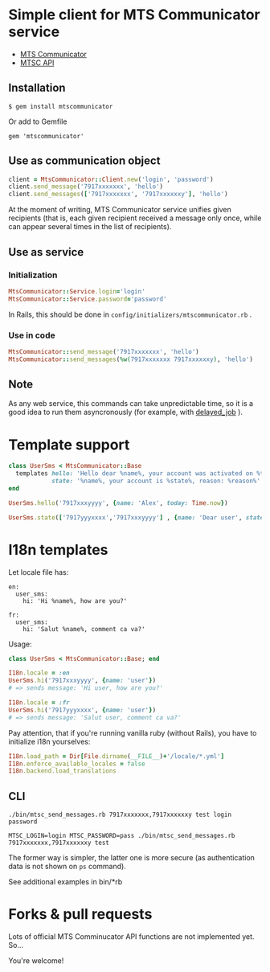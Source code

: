 # Simple client for MTS Communicator service

* [MTS Communicator](https://www.mcommunicator.ru/)
* [MTSC API](http://www.mcommunicator.ru/M2M/)


## Installation

    $ gem install mtscommunicator

Or add to Gemfile

    gem 'mtscommunicator'


## Use as communication object

```ruby
client = MtsCommunicator::Client.new('login', 'password')
client.send_message('7917xxxxxxx', 'hello')
client.send_messages(['7917xxxxxxx', '7917xxxxxxy'], 'hello')
```

At the moment of writing,
MTS Communicator service unifies given recipients
(that is, each given recipient received a message only once, while can appear several times in the list of recipients).

## Use as service

### Initialization

```ruby
MtsCommunicator::Service.login='login'
MtsCommunicator::Service.password='password'
```

In Rails, this should be done in `config/initializers/mtscommunicator.rb` .


### Use in code

```ruby
MtsCommunicator::send_message('7917xxxxxxx', 'hello')
MtsCommunicator::send_messages(%w(7917xxxxxxx 7917xxxxxxy), 'hello')
```

## Note
As any web service, this commands can take unpredictable time,
so it is a good idea to run them asyncronously
(for example, with [delayed_job](https://github.com/collectiveidea/delayed_job) ).

# Template support

```ruby
class UserSms < MtsCommunicator::Base
  templates hello: 'Hello dear %name%, your account was activated on %today%',
            state: '%name%, your account is %state%, reason: %reason%'
end
```

```ruby
UserSms.hello('7917xxxyyyy', {name: 'Alex', today: Time.now})
```
```ruby
UserSms.state(['7917yyyxxxx','7917xxxyyyy'] , {name: 'Dear user', state: :blocked, reason: 'spam detected'})
```

# I18n templates

Let locale file has:
```
en:
  user_sms:
    hi: 'Hi %name%, how are you?'

fr:
  user_sms:
    hi: 'Salut %name%, comment ca va?'
```

Usage:

```ruby
class UserSms < MtsCommunicator::Base; end

I18n.locale = :en
UserSms.hi('7917xxxyyyy', {name: 'user'})
# => sends message: 'Hi user, how are you?'

I18n.locale = :fr
UserSms.hi('7917yyyxxxx', {name: 'user'})
# => sends message: 'Salut user, comment ca va?'
```


Pay attention, that if you're running vanilla ruby (without Rails),
you have to initialize i18n yourselves:

```ruby
I18n.load_path = Dir[File.dirname(__FILE__)+'/locale/*.yml']
I18n.enforce_available_locales = false
I18n.backend.load_translations
```


## CLI
```
./bin/mtsc_send_messages.rb 7917xxxxxxx,7917xxxxxxy test login password
```

```
MTSC_LOGIN=login MTSC_PASSWORD=pass ./bin/mtsc_send_messages.rb 7917xxxxxxx,7917xxxxxxy test
```

The former way is simpler, the latter one is more secure (as
authentication data is not shown on `ps` command).

See additional examples in bin/*rb

# Forks & pull requests

Lots of official MTS Comminucator API functions are not implemented yet. So...

You're welcome!
